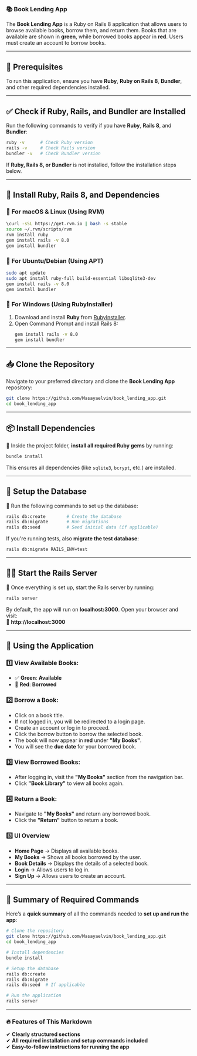 ### **📚 Book Lending App**  

The **Book Lending App** is a Ruby on Rails 8 application that allows users to browse available books, borrow them, and return them. Books that are available are shown in **green**, while borrowed books appear in **red**. Users must create an account to borrow books.  

---

## **🚀 Prerequisites**  

To run this application, ensure you have **Ruby**, **Ruby on Rails 8**, **Bundler**, and other required dependencies installed.  

---

## **✅ Check if Ruby, Rails, and Bundler are Installed**  

Run the following commands to verify if you have **Ruby**, **Rails 8**, and **Bundler**:  

```sh
ruby -v      # Check Ruby version
rails -v     # Check Rails version
bundler -v   # Check Bundler version
```

If **Ruby, Rails 8, or Bundler** is not installed, follow the installation steps below.

---

## **🔧 Install Ruby, Rails 8, and Dependencies**  

### **📌 For macOS & Linux (Using RVM)**  
```sh
\curl -sSL https://get.rvm.io | bash -s stable
source ~/.rvm/scripts/rvm
rvm install ruby
gem install rails -v 8.0
gem install bundler
```

### **📌 For Ubuntu/Debian (Using APT)**  
```sh
sudo apt update
sudo apt install ruby-full build-essential libsqlite3-dev
gem install rails -v 8.0
gem install bundler
```

### **📌 For Windows (Using RubyInstaller)**  
1. Download and install **Ruby** from [RubyInstaller](https://rubyinstaller.org/).  
2. Open Command Prompt and install Rails 8:  
   ```sh
   gem install rails -v 8.0
   gem install bundler
   ```

---

## **📥 Clone the Repository**  

Navigate to your preferred directory and clone the **Book Lending App** repository:  

```sh
git clone https://github.com/Masayaelvin/book_lending_app.git
cd book_lending_app
```

---

## **📦 Install Dependencies**  

📌 Inside the project folder, **install all required Ruby gems** by running:  
```sh
bundle install
```
This ensures all dependencies (like `sqlite3`, `bcrypt`, etc.) are installed.

---

## **🔧 Setup the Database**  

📌 Run the following commands to set up the database:  
```sh
rails db:create        # Create the database
rails db:migrate       # Run migrations
rails db:seed          # Seed initial data (if applicable)
```
If you're running tests, also **migrate the test database**:  
```sh
rails db:migrate RAILS_ENV=test
```

---

## **🏃‍♂️ Start the Rails Server**  

📌 Once everything is set up, start the Rails server by running:  
```sh
rails server
```
By default, the app will run on **localhost:3000**. Open your browser and visit:  
🔗 **http://localhost:3000**

---

## **📖 Using the Application**  

### **1️⃣ View Available Books:**  
   - ✅ **Green**: **Available**  
   - 🚨 **Red**: **Borrowed**  

### **2️⃣ Borrow a Book:**  
   - Click on a book title.  
   - If not logged in, you will be redirected to a login page.  
   - Create an account or log in to proceed.  
   - Click the borrow button to borrow the selected book.  
   - The book will now appear in **red** under **"My Books"**.  
   - You will see the **due date** for your borrowed book.  

### **3️⃣ View Borrowed Books:**  
   - After logging in, visit the **"My Books"** section from the navigation bar.  
   - Click **"Book Library"** to view all books again.  

### **4️⃣ Return a Book:**  
   - Navigate to **"My Books"** and return any borrowed book.  
   - Click the **"Return"** button to return a book.  

### **5️⃣ UI Overview**  
   - **Home Page** → Displays all available books.  
   - **My Books** → Shows all books borrowed by the user.  
   - **Book Details** → Displays the details of a selected book.  
   - **Login** → Allows users to log in.  
   - **Sign Up** → Allows users to create an account.  

---

## **🚀 Summary of Required Commands**
Here’s a **quick summary** of all the commands needed to **set up and run the app**:

```sh
# Clone the repository
git clone https://github.com/Masayaelvin/book_lending_app.git
cd book_lending_app

# Install dependencies
bundle install

# Setup the database
rails db:create
rails db:migrate
rails db:seed  # If applicable

# Run the application
rails server

```

---

### **🔥 Features of This Markdown**
✔ **Clearly structured sections**  
✔ **All required installation and setup commands included**  
✔ **Easy-to-follow instructions for running the app**  
